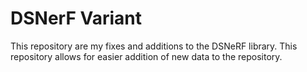 # DSNerF Variant

This repository are my fixes and additions to the DSNeRF library. 
This repository allows for easier addition of new data to the repository.
